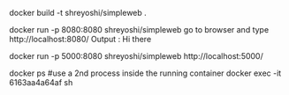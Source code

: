 docker build -t shreyoshi/simpleweb .

docker run -p 8080:8080 shreyoshi/simpleweb
go to browser and type http://localhost:8080/
Output : Hi there

docker run -p 5000:8080 shreyoshi/simpleweb
http://localhost:5000/

docker ps
#use a 2nd process inside the running container
docker exec -it 6163aa4a64af sh
